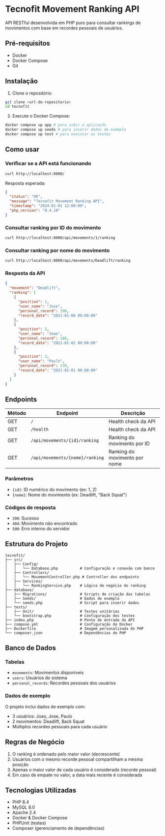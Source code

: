 # Tecnofit Movement Ranking API

API RESTful desenvolvida em PHP puro para consultar rankings de movimentos com base em recordes pessoais de usuários.

## Pré-requisitos

- Docker
- Docker Compose
- Git

## Instalação

1. Clone o repositório:

```bash
git clone <url-do-repositorio>
cd tecnofit
```

2. Execute o Docker Compose:

```bash
docker compose up app # para subir a aplicação
docker compose up seeds # para inserir dados de exemplo
docker compose up test # para executar os testes
```

## Como usar

### Verificar se a API está funcionando

```bash
curl http://localhost:8000/
```

Resposta esperada:

```json
{
  "status": "OK",
  "message": "Tecnofit Movement Ranking API",
  "timestamp": "2024-01-01 12:00:00",
  "php_version": "8.4.10"
}
```

### Consultar ranking por ID do movimento

```bash
curl http://localhost:8000/api/movements/1/ranking
```

### Consultar ranking por nome do movimento

```bash
curl http://localhost:8000/api/movements/Deadlift/ranking
```

### Resposta da API

```json
{
  "movement": "Deadlift",
  "ranking": [
    {
      "position": 1,
      "user_name": "Jose",
      "personal_record": 190,
      "record_date": "2021-01-06 00:00:00"
    },
    {
      "position": 2,
      "user_name": "Joao",
      "personal_record": 180,
      "record_date": "2021-01-02 00:00:00"
    },
    {
      "position": 3,
      "user_name": "Paulo",
      "personal_record": 170,
      "record_date": "2021-01-01 00:00:00"
    }
  ]
}
```

## Endpoints

| Método | Endpoint                        | Descrição                     |
| ------ | ------------------------------- | ----------------------------- |
| GET    | `/`                             | Health check da API           |
| GET    | `/health`                       | Health check da API           |
| GET    | `/api/movements/{id}/ranking`   | Ranking do movimento por ID   |
| GET    | `/api/movements/{nome}/ranking` | Ranking do movimento por nome |

### Parâmetros

- `{id}`: ID numérico do movimento (ex: 1, 2)
- `{nome}`: Nome do movimento (ex: Deadlift, "Back Squat")

### Códigos de resposta

- `200`: Sucesso
- `404`: Movimento não encontrado
- `500`: Erro interno do servidor

## Estrutura do Projeto

```
tecnofit/
├── src/
│   ├── Config/
│   │   └── Database.php          # Configuração e conexão com banco
│   ├── Controllers/
│   │   └── MovementController.php # Controller dos endpoints
│   ├── Services/
│   │   └── RankingService.php    # Lógica de negócio do ranking
├── database/
│   ├── Migrations/               # Scripts de criação das tabelas
│   ├── Seeds/                    # Dados de exemplo
│   └── seeds.php                 # Script para inserir dados
├── tests/
│   ├── Unit/                     # Testes unitários
│   └── bootstrap.php             # Configuração dos testes
├── index.php                     # Ponto de entrada da API
├── compose.yml                   # Configuração do Docker
├── Dockerfile                    # Imagem personalizada do PHP
└── composer.json                 # Dependências do PHP
```

## Banco de Dados

### Tabelas

- `movements`: Movimentos disponíveis
- `users`: Usuários do sistema
- `personal_records`: Recordes pessoais dos usuários

### Dados de exemplo

O projeto inclui dados de exemplo com:

- 3 usuários: Joao, Jose, Paulo
- 2 movimentos: Deadlift, Back Squat
- Múltiplos recordes pessoais para cada usuário

## Regras de Negócio

1. O ranking é ordenado pelo maior valor (decrescente)
2. Usuários com o mesmo recorde pessoal compartilham a mesma posição
3. Apenas o maior valor de cada usuário é considerado (recorde pessoal)
4. Em caso de empate no valor, a data mais recente é considerada

## Tecnologias Utilizadas

- PHP 8.4
- MySQL 8.0
- Apache 2.4
- Docker & Docker Compose
- PHPUnit (testes)
- Composer (gerenciamento de dependências)
